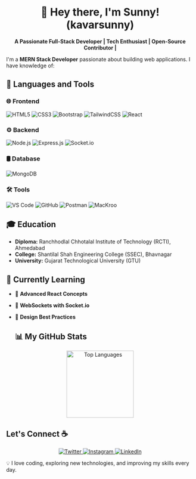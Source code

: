 


<!-- Banner Section -->


<h1 align="center">👋 Hey there, I'm Sunny! (kavarsunny)</h1>
<p align="center">
  <b>A Passionate Full-Stack Developer | Tech Enthusiast | Open-Source Contributor | </b>
</p>









I'm a **MERN Stack Developer** passionate about building web applications. I have knowledge of:  

## 🚀 Languages and Tools  

### 🌐 Frontend  
<p align="left">
  <img src="https://img.shields.io/badge/HTML5-E34F26?style=for-the-badge&logo=html5&logoColor=white" alt="HTML5">
  <img src="https://img.shields.io/badge/CSS3-1572B6?style=for-the-badge&logo=css3&logoColor=white" alt="CSS3">
  <img src="https://img.shields.io/badge/Bootstrap-563D7C?style=for-the-badge&logo=bootstrap&logoColor=white" alt="Bootstrap">
  <img src="https://img.shields.io/badge/TailwindCSS-38B2AC?style=for-the-badge&logo=tailwind-css&logoColor=white" alt="TailwindCSS">
  <img src="https://img.shields.io/badge/React-20232A?style=for-the-badge&logo=react&logoColor=61DAFB" alt="React">
</p>

### ⚙️ Backend  
<p align="left">
  <img src="https://img.shields.io/badge/Node.js-43853D?style=for-the-badge&logo=node.js&logoColor=white" alt="Node.js">
  <img src="https://img.shields.io/badge/Express.js-404D59?style=for-the-badge&logo=express&logoColor=white" alt="Express.js">
  <img src="https://img.shields.io/badge/Socket.io-010101?style=for-the-badge&logo=socket.io&logoColor=white" alt="Socket.io">
</p>

### 🛢️ Database  
<p align="left">
  <img src="https://img.shields.io/badge/MongoDB-47A248?style=for-the-badge&logo=mongodb&logoColor=white" alt="MongoDB">
</p>

### 🛠️ Tools  
<p align="left">
  <img src="https://img.shields.io/badge/VS%20Code-007ACC?style=for-the-badge&logo=visual-studio-code&logoColor=white" alt="VS Code">
  <img src="https://img.shields.io/badge/GitHub-181717?style=for-the-badge&logo=github&logoColor=white" alt="GitHub">
  <img src="https://img.shields.io/badge/Postman-FF6C37?style=for-the-badge&logo=postman&logoColor=white" alt="Postman">
  <img src="https://img.shields.io/badge/Mackroo-000000?style=for-the-badge" alt="MacKroo">
</p>



 ## 🎓 Education  
- **Diploma:** Ranchhodlal Chhotalal Institute of Technology (RCTI), Ahmedabad  
- **College:** Shantilal Shah Engineering College (SSEC), Bhavnagar  
- **University:** Gujarat Technological University (GTU)  

## 🌱 Currently Learning  
- 🔹 **Advanced React Concepts**  
- 🔹 **WebSockets with Socket.io**  
- 🔹 **Design Best Practices**  



  ## 📊 My GitHub Stats  

<p align="center">
  <img src="https://github-readme-stats.vercel.app/api/top-langs/?username=kavarsunny&layout=compact&theme=dark" alt="Top Languages" height="180px">
</p>


## Let's Connect ☕  

<p align="center">
  <a href="https://x.com/Sunny_patel_51?t=H78rDAzewsX1P1UmPQciBQ&s=09" target="_blank">
    <img src="https://img.shields.io/badge/Twitter-1DA1F2?style=for-the-badge&logo=twitter&logoColor=white" alt="Twitter" />
  </a>
  <a href="https://www.instagram.com/i_am_sunny_patel?igsh=amI0MTZ2b2g3MWdy" target="_blank">
    <img src="https://img.shields.io/badge/Instagram-E4405F?style=for-the-badge&logo=instagram&logoColor=white" alt="Instagram" />
  </a>
  <a href="https://www.linkedin.com/in/sunny-kavar-763716353?utm_source=share&utm_campaign=share_via&utm_content=profile&utm_medium=android_app" target="_blank">
    <img src="https://img.shields.io/badge/LinkedIn-0077B5?style=for-the-badge&logo=linkedin&logoColor=white" alt="LinkedIn" />
  </a>
</p>

💡 I love coding, exploring new technologies, and improving my skills every day.  


  



